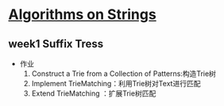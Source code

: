 # [Algorithms on Strings](https://www.coursera.org/learn/algorithms-on-strings/home/welcome)

## week1 Suffix Tress

* 作业
  1. Construct a Trie from a Collection of Patterns:构造Trie树
  2. Implement TrieMatching：利用Trie树对Text进行匹配
  3. Extend TrieMatching ：扩展Trie树匹配

